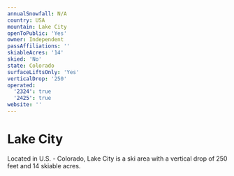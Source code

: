 ```yaml
---
annualSnowfall: N/A
country: USA
mountain: Lake City
openToPublic: 'Yes'
owner: Independent
passAffiliations: ''
skiableAcres: '14'
skied: 'No'
state: Colorado
surfaceLiftsOnly: 'Yes'
verticalDrop: '250'
operated:
  '2324': true
  '2425': true
website: ''
---
```



# Lake City

Located in U.S. - Colorado, Lake City is a ski area with a vertical drop of 250 feet and 14 skiable acres.
